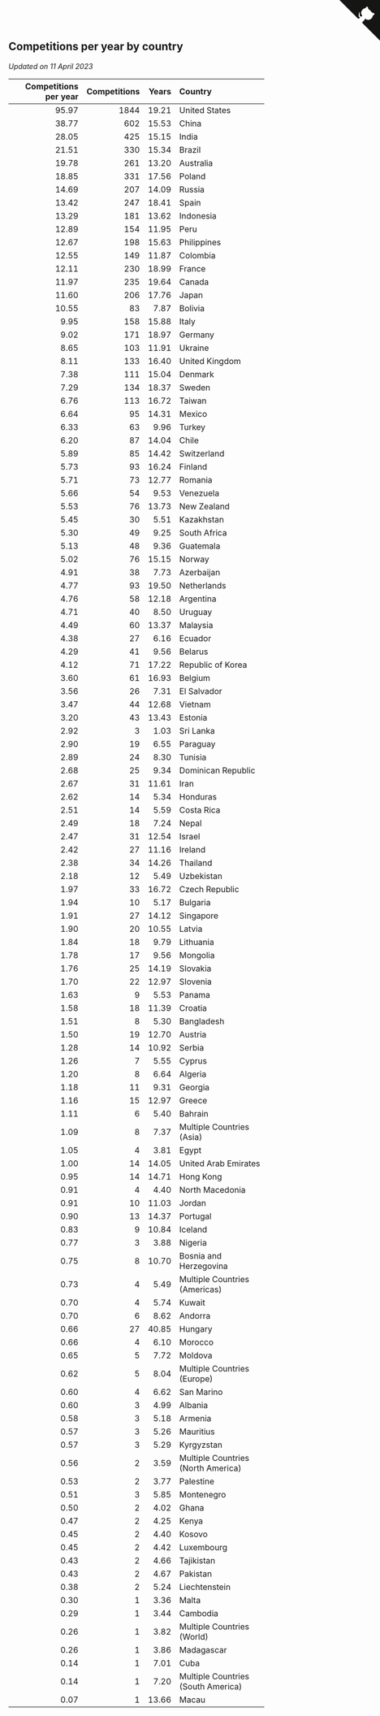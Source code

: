## Competitions per year by country

*Updated on 11 April 2023*

| Competitions per year | Competitions | Years | Country |
| ---: | ---: | ---: | :--- |
| 95.97 | 1844 | 19.21 | United States |
| 38.77 | 602 | 15.53 | China |
| 28.05 | 425 | 15.15 | India |
| 21.51 | 330 | 15.34 | Brazil |
| 19.78 | 261 | 13.20 | Australia |
| 18.85 | 331 | 17.56 | Poland |
| 14.69 | 207 | 14.09 | Russia |
| 13.42 | 247 | 18.41 | Spain |
| 13.29 | 181 | 13.62 | Indonesia |
| 12.89 | 154 | 11.95 | Peru |
| 12.67 | 198 | 15.63 | Philippines |
| 12.55 | 149 | 11.87 | Colombia |
| 12.11 | 230 | 18.99 | France |
| 11.97 | 235 | 19.64 | Canada |
| 11.60 | 206 | 17.76 | Japan |
| 10.55 | 83 | 7.87 | Bolivia |
| 9.95 | 158 | 15.88 | Italy |
| 9.02 | 171 | 18.97 | Germany |
| 8.65 | 103 | 11.91 | Ukraine |
| 8.11 | 133 | 16.40 | United Kingdom |
| 7.38 | 111 | 15.04 | Denmark |
| 7.29 | 134 | 18.37 | Sweden |
| 6.76 | 113 | 16.72 | Taiwan |
| 6.64 | 95 | 14.31 | Mexico |
| 6.33 | 63 | 9.96 | Turkey |
| 6.20 | 87 | 14.04 | Chile |
| 5.89 | 85 | 14.42 | Switzerland |
| 5.73 | 93 | 16.24 | Finland |
| 5.71 | 73 | 12.77 | Romania |
| 5.66 | 54 | 9.53 | Venezuela |
| 5.53 | 76 | 13.73 | New Zealand |
| 5.45 | 30 | 5.51 | Kazakhstan |
| 5.30 | 49 | 9.25 | South Africa |
| 5.13 | 48 | 9.36 | Guatemala |
| 5.02 | 76 | 15.15 | Norway |
| 4.91 | 38 | 7.73 | Azerbaijan |
| 4.77 | 93 | 19.50 | Netherlands |
| 4.76 | 58 | 12.18 | Argentina |
| 4.71 | 40 | 8.50 | Uruguay |
| 4.49 | 60 | 13.37 | Malaysia |
| 4.38 | 27 | 6.16 | Ecuador |
| 4.29 | 41 | 9.56 | Belarus |
| 4.12 | 71 | 17.22 | Republic of Korea |
| 3.60 | 61 | 16.93 | Belgium |
| 3.56 | 26 | 7.31 | El Salvador |
| 3.47 | 44 | 12.68 | Vietnam |
| 3.20 | 43 | 13.43 | Estonia |
| 2.92 | 3 | 1.03 | Sri Lanka |
| 2.90 | 19 | 6.55 | Paraguay |
| 2.89 | 24 | 8.30 | Tunisia |
| 2.68 | 25 | 9.34 | Dominican Republic |
| 2.67 | 31 | 11.61 | Iran |
| 2.62 | 14 | 5.34 | Honduras |
| 2.51 | 14 | 5.59 | Costa Rica |
| 2.49 | 18 | 7.24 | Nepal |
| 2.47 | 31 | 12.54 | Israel |
| 2.42 | 27 | 11.16 | Ireland |
| 2.38 | 34 | 14.26 | Thailand |
| 2.18 | 12 | 5.49 | Uzbekistan |
| 1.97 | 33 | 16.72 | Czech Republic |
| 1.94 | 10 | 5.17 | Bulgaria |
| 1.91 | 27 | 14.12 | Singapore |
| 1.90 | 20 | 10.55 | Latvia |
| 1.84 | 18 | 9.79 | Lithuania |
| 1.78 | 17 | 9.56 | Mongolia |
| 1.76 | 25 | 14.19 | Slovakia |
| 1.70 | 22 | 12.97 | Slovenia |
| 1.63 | 9 | 5.53 | Panama |
| 1.58 | 18 | 11.39 | Croatia |
| 1.51 | 8 | 5.30 | Bangladesh |
| 1.50 | 19 | 12.70 | Austria |
| 1.28 | 14 | 10.92 | Serbia |
| 1.26 | 7 | 5.55 | Cyprus |
| 1.20 | 8 | 6.64 | Algeria |
| 1.18 | 11 | 9.31 | Georgia |
| 1.16 | 15 | 12.97 | Greece |
| 1.11 | 6 | 5.40 | Bahrain |
| 1.09 | 8 | 7.37 | Multiple Countries (Asia) |
| 1.05 | 4 | 3.81 | Egypt |
| 1.00 | 14 | 14.05 | United Arab Emirates |
| 0.95 | 14 | 14.71 | Hong Kong |
| 0.91 | 4 | 4.40 | North Macedonia |
| 0.91 | 10 | 11.03 | Jordan |
| 0.90 | 13 | 14.37 | Portugal |
| 0.83 | 9 | 10.84 | Iceland |
| 0.77 | 3 | 3.88 | Nigeria |
| 0.75 | 8 | 10.70 | Bosnia and Herzegovina |
| 0.73 | 4 | 5.49 | Multiple Countries (Americas) |
| 0.70 | 4 | 5.74 | Kuwait |
| 0.70 | 6 | 8.62 | Andorra |
| 0.66 | 27 | 40.85 | Hungary |
| 0.66 | 4 | 6.10 | Morocco |
| 0.65 | 5 | 7.72 | Moldova |
| 0.62 | 5 | 8.04 | Multiple Countries (Europe) |
| 0.60 | 4 | 6.62 | San Marino |
| 0.60 | 3 | 4.99 | Albania |
| 0.58 | 3 | 5.18 | Armenia |
| 0.57 | 3 | 5.26 | Mauritius |
| 0.57 | 3 | 5.29 | Kyrgyzstan |
| 0.56 | 2 | 3.59 | Multiple Countries (North America) |
| 0.53 | 2 | 3.77 | Palestine |
| 0.51 | 3 | 5.85 | Montenegro |
| 0.50 | 2 | 4.02 | Ghana |
| 0.47 | 2 | 4.25 | Kenya |
| 0.45 | 2 | 4.40 | Kosovo |
| 0.45 | 2 | 4.42 | Luxembourg |
| 0.43 | 2 | 4.66 | Tajikistan |
| 0.43 | 2 | 4.67 | Pakistan |
| 0.38 | 2 | 5.24 | Liechtenstein |
| 0.30 | 1 | 3.36 | Malta |
| 0.29 | 1 | 3.44 | Cambodia |
| 0.26 | 1 | 3.82 | Multiple Countries (World) |
| 0.26 | 1 | 3.86 | Madagascar |
| 0.14 | 1 | 7.01 | Cuba |
| 0.14 | 1 | 7.20 | Multiple Countries (South America) |
| 0.07 | 1 | 13.66 | Macau |


<a href="https://github.com/jonatanklosko/wca_statistics" class="github-corner" aria-label="View source on Github"><svg width="80" height="80" viewBox="0 0 250 250" style="fill:#151513; color:#fff; position: absolute; top: 0; border: 0; right: 0;" aria-hidden="true"><path d="M0,0 L115,115 L130,115 L142,142 L250,250 L250,0 Z"></path><path d="M128.3,109.0 C113.8,99.7 119.0,89.6 119.0,89.6 C122.0,82.7 120.5,78.6 120.5,78.6 C119.2,72.0 123.4,76.3 123.4,76.3 C127.3,80.9 125.5,87.3 125.5,87.3 C122.9,97.6 130.6,101.9 134.4,103.2" fill="currentColor" style="transform-origin: 130px 106px;" class="octo-arm"></path><path d="M115.0,115.0 C114.9,115.1 118.7,116.5 119.8,115.4 L133.7,101.6 C136.9,99.2 139.9,98.4 142.2,98.6 C133.8,88.0 127.5,74.4 143.8,58.0 C148.5,53.4 154.0,51.2 159.7,51.0 C160.3,49.4 163.2,43.6 171.4,40.1 C171.4,40.1 176.1,42.5 178.8,56.2 C183.1,58.6 187.2,61.8 190.9,65.4 C194.5,69.0 197.7,73.2 200.1,77.6 C213.8,80.2 216.3,84.9 216.3,84.9 C212.7,93.1 206.9,96.0 205.4,96.6 C205.1,102.4 203.0,107.8 198.3,112.5 C181.9,128.9 168.3,122.5 157.7,114.1 C157.9,116.9 156.7,120.9 152.7,124.9 L141.0,136.5 C139.8,137.7 141.6,141.9 141.8,141.8 Z" fill="currentColor" class="octo-body"></path></svg></a><style>.github-corner:hover .octo-arm{animation:octocat-wave 560ms ease-in-out}@keyframes octocat-wave{0%,100%{transform:rotate(0)}20%,60%{transform:rotate(-25deg)}40%,80%{transform:rotate(10deg)}}@media (max-width:500px){.github-corner:hover .octo-arm{animation:none}.github-corner .octo-arm{animation:octocat-wave 560ms ease-in-out}}</style>
